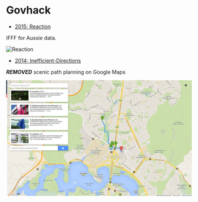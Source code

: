Govhack
=======

* [2015: Reaction](https://github.com/***REMOVED***/Govhack/tree/master/2015/reaction)

IFFF for Aussie data.

![Reaction](http://i.imgur.com/984tOqk.png "Reaction Screenshot")

* [2014: Inefficient-Directions](https://github.com/***REMOVED***/Govhack/tree/master/2014/Inefficient-Directions)

***REMOVED*** scenic path planning on Google Maps

<img src="2014/Inefficient-Directions/govhack.png"/>

